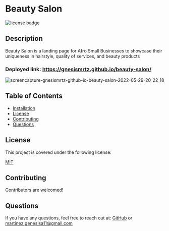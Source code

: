 # Beauty Salon

![license badge](https://img.shields.io/badge/license-MIT-brightblue)
    
## Description

Beauty Salon is a landing page for Afro Small Businesses to showcase their uniqueness in hairstyle, quality of services, and beauty products

### Deployed link: https://gnesismrtz.github.io/beauty-salon/

![screencapture-gnesismrtz-github-io-beauty-salon-2022-05-29-20_22_18](https://user-images.githubusercontent.com/95339945/170902213-d35043f9-6294-4ade-b58c-a8eee46ebbb7.jpg)


## Table of Contents

- [Installation](#installation)
- [License](#license)
- [Contributing](#contributing)
- [Questions](#questions)
<a name="installation"></a>


<a name="license"></a>
    
## License
This project is covered under the following license:
    
[MIT](https://www.mit.edu/~amini/LICENSE.md)
    
<a name="contributing"></a>
## Contributing
Contributors are welcomed! 

## Questions
If you have any questions, feel free to reach out at: [GitHub](https://github.com/GnesisMrtz) or <martinez.genesisa11@gmail.com>
